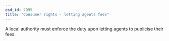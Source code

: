 ```yaml
---
esd_id: 2995
title: "Consumer rights - letting agents fees"
---
```


A local authority must enforce the duty upon letting agents to publicise their fees. 

